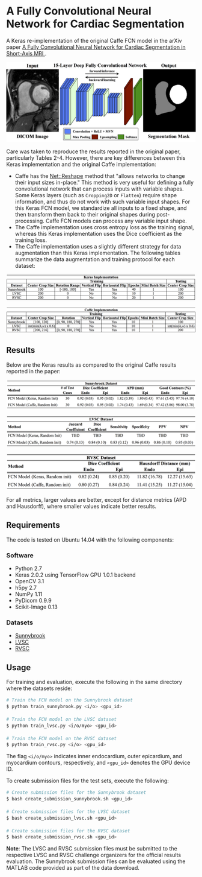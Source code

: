 # A Fully Convolutional Neural Network for Cardiac Segmentation

A Keras re-implementation of the original Caffe FCN model in the arXiv paper [A Fully Convolutional Neural Network for Cardiac Segmentation in Short-Axis MRI
](https://arxiv.org/abs/1604.00494).

![FCN_schematic](graphics/FCN_schematic.png?raw=true)

Care was taken to reproduce the results reported in the original paper, particularly Tables 2-4. However, there are key differences between this Keras implementation and the original Caffe implementation:

* Caffe has the [Net::Reshape](https://github.com/BVLC/caffe/pull/594) method that "allows networks to change their input sizes in-place." This method is very useful for defining a fully convolutional network that can process inputs with variable shapes. Some Keras layers (such as `Cropping2D` or `Flatten`) require shape information, and thus do not work with such variable input shapes. For this Keras FCN model, we standardize all inputs to a fixed shape, and then transform them back to their original shapes during post-processing. Caffe FCN models can process any variable input shape.
* The Caffe implementation uses cross entropy loss as the training signal, whereas this Keras implementation uses the Dice coefficient as the training loss.
* The Caffe implementation uses a slightly different strategy for data augmentation than this Keras implementation. The following tables summarize the data augmentation and training protocol for each dataset:

![table_keras](graphics/table_keras.png?raw=true)

![table_caffe](graphics/table_caffe.png?raw=true)

## Results

Below are the Keras results as compared to the original Caffe results reported in the paper:

![results_sunnybrook](graphics/results_sunnybrook.png?raw=true)

![results_lvsc](graphics/results_lvsc.png?raw=true)

![results_rvsc](graphics/results_rvsc.png?raw=true)

For all metrics, larger values are better, except for distance metrics (APD and Hausdorff), where smaller values indicate better results.

## Requirements
The code is tested on Ubuntu 14.04 with the following components:

### Software

* Python 2.7
* Keras 2.0.2 using TensorFlow GPU 1.0.1 backend
* OpenCV 3.1
* h5py 2.7
* NumPy 1.11
* PyDicom 0.9.9
* Scikit-Image 0.13

### Datasets

* [Sunnybrook](http://smial.sri.utoronto.ca/LV_Challenge/Downloads.html)
* [LVSC](http://www.cardiacatlas.org/challenges/lv-segmentation-challenge/)
* [RVSC](http://www.litislab.fr/?projet=1rvsc)

## Usage
For training and evaluation, execute the following in the same directory where the datasets reside:

```bash
# Train the FCN model on the Sunnybrook dataset
$ python train_sunnybrook.py <i/o> <gpu_id>

# Train the FCN model on the LVSC dataset
$ python train_lvsc.py <i/o/myo> <gpu_id>

# Train the FCN model on the RVSC dataset
$ python train_rvsc.py <i/o> <gpu_id>
```

The flag `<i/o/myo>` indicates inner endocardium, outer epicardium, and myocardium contours, respectively, and `<gpu_id>` denotes the GPU device ID.

To create submission files for the test sets, execute the following:

```bash
# Create submission files for the Sunnybrook dataset
$ bash create_submission_sunnybrook.sh <gpu_id>

# Create submission files for the LVSC dataset
$ bash create_submission_lvsc.sh <gpu_id>

# Create submission files for the RVSC dataset
$ bash create_submission_rvsc.sh <gpu_id>
```

**Note**: The LVSC and RVSC submission files must be submitted to the respective LVSC and RVSC challenge organizers for the official results evaluation. The Sunnybrook submission files can be evaluated using the MATLAB code provided as part of the data download.
